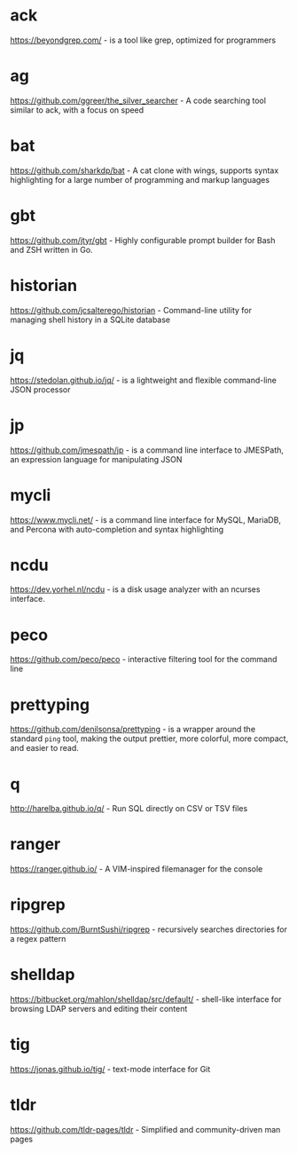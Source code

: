 # ack
https://beyondgrep.com/ - is a tool like grep, optimized for programmers

# ag
https://github.com/ggreer/the_silver_searcher - A code searching tool similar to ack, with a focus on speed

# bat
https://github.com/sharkdp/bat - A cat clone with wings, supports syntax highlighting for a large number of programming and markup languages

# gbt
https://github.com/jtyr/gbt - Highly configurable prompt builder for Bash and ZSH written in Go.

# historian
https://github.com/jcsalterego/historian - Command-line utility for managing shell history in a SQLite database

# jq
https://stedolan.github.io/jq/ - is a lightweight and flexible command-line JSON processor

# jp
https://github.com/jmespath/jp - is a command line interface to JMESPath, an expression language for manipulating JSON

# mycli
https://www.mycli.net/ - is a command line interface for MySQL, MariaDB, and Percona with auto-completion and syntax highlighting

# ncdu
https://dev.yorhel.nl/ncdu - is a disk usage analyzer with an ncurses interface.

# peco
https://github.com/peco/peco - interactive filtering tool for the command line

# prettyping
https://github.com/denilsonsa/prettyping - is a wrapper around the standard `ping` tool, making the output prettier, more colorful, more compact, and easier to read.

# q
http://harelba.github.io/q/ - Run SQL directly on CSV or TSV files

# ranger
https://ranger.github.io/ - A VIM-inspired filemanager for the console 

# ripgrep
https://github.com/BurntSushi/ripgrep - recursively searches directories for a regex pattern

# shelldap
https://bitbucket.org/mahlon/shelldap/src/default/ - shell-like interface for browsing LDAP servers and editing their content

# tig
https://jonas.github.io/tig/ - text-mode interface for Git

# tldr
https://github.com/tldr-pages/tldr - Simplified and community-driven man pages 
